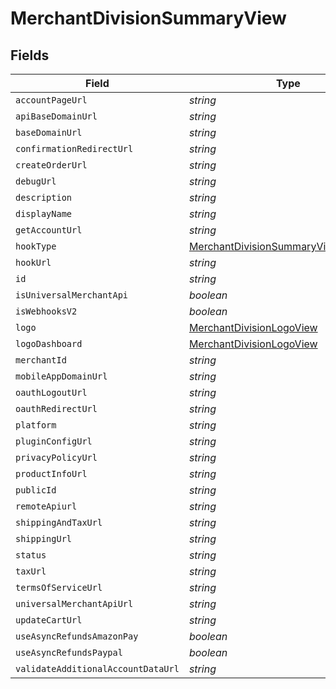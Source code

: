 # MerchantDivisionSummaryView


## Fields

| Field                                                                                             | Type                                                                                              | Required                                                                                          | Description                                                                                       |
| ------------------------------------------------------------------------------------------------- | ------------------------------------------------------------------------------------------------- | ------------------------------------------------------------------------------------------------- | ------------------------------------------------------------------------------------------------- |
| `accountPageUrl`                                                                                  | *string*                                                                                          | :heavy_minus_sign:                                                                                | N/A                                                                                               |
| `apiBaseDomainUrl`                                                                                | *string*                                                                                          | :heavy_minus_sign:                                                                                | N/A                                                                                               |
| `baseDomainUrl`                                                                                   | *string*                                                                                          | :heavy_minus_sign:                                                                                | N/A                                                                                               |
| `confirmationRedirectUrl`                                                                         | *string*                                                                                          | :heavy_minus_sign:                                                                                | N/A                                                                                               |
| `createOrderUrl`                                                                                  | *string*                                                                                          | :heavy_minus_sign:                                                                                | N/A                                                                                               |
| `debugUrl`                                                                                        | *string*                                                                                          | :heavy_minus_sign:                                                                                | N/A                                                                                               |
| `description`                                                                                     | *string*                                                                                          | :heavy_minus_sign:                                                                                | N/A                                                                                               |
| `displayName`                                                                                     | *string*                                                                                          | :heavy_minus_sign:                                                                                | N/A                                                                                               |
| `getAccountUrl`                                                                                   | *string*                                                                                          | :heavy_minus_sign:                                                                                | N/A                                                                                               |
| `hookType`                                                                                        | [MerchantDivisionSummaryViewHookType](../../models/shared/merchantdivisionsummaryviewhooktype.md) | :heavy_minus_sign:                                                                                | N/A                                                                                               |
| `hookUrl`                                                                                         | *string*                                                                                          | :heavy_minus_sign:                                                                                | N/A                                                                                               |
| `id`                                                                                              | *string*                                                                                          | :heavy_minus_sign:                                                                                | N/A                                                                                               |
| `isUniversalMerchantApi`                                                                          | *boolean*                                                                                         | :heavy_minus_sign:                                                                                | N/A                                                                                               |
| `isWebhooksV2`                                                                                    | *boolean*                                                                                         | :heavy_minus_sign:                                                                                | N/A                                                                                               |
| `logo`                                                                                            | [MerchantDivisionLogoView](../../models/shared/merchantdivisionlogoview.md)                       | :heavy_minus_sign:                                                                                | N/A                                                                                               |
| `logoDashboard`                                                                                   | [MerchantDivisionLogoView](../../models/shared/merchantdivisionlogoview.md)                       | :heavy_minus_sign:                                                                                | N/A                                                                                               |
| `merchantId`                                                                                      | *string*                                                                                          | :heavy_minus_sign:                                                                                | N/A                                                                                               |
| `mobileAppDomainUrl`                                                                              | *string*                                                                                          | :heavy_minus_sign:                                                                                | N/A                                                                                               |
| `oauthLogoutUrl`                                                                                  | *string*                                                                                          | :heavy_minus_sign:                                                                                | N/A                                                                                               |
| `oauthRedirectUrl`                                                                                | *string*                                                                                          | :heavy_minus_sign:                                                                                | N/A                                                                                               |
| `platform`                                                                                        | *string*                                                                                          | :heavy_minus_sign:                                                                                | N/A                                                                                               |
| `pluginConfigUrl`                                                                                 | *string*                                                                                          | :heavy_minus_sign:                                                                                | N/A                                                                                               |
| `privacyPolicyUrl`                                                                                | *string*                                                                                          | :heavy_minus_sign:                                                                                | N/A                                                                                               |
| `productInfoUrl`                                                                                  | *string*                                                                                          | :heavy_minus_sign:                                                                                | N/A                                                                                               |
| `publicId`                                                                                        | *string*                                                                                          | :heavy_minus_sign:                                                                                | N/A                                                                                               |
| `remoteApiurl`                                                                                    | *string*                                                                                          | :heavy_minus_sign:                                                                                | N/A                                                                                               |
| `shippingAndTaxUrl`                                                                               | *string*                                                                                          | :heavy_minus_sign:                                                                                | N/A                                                                                               |
| `shippingUrl`                                                                                     | *string*                                                                                          | :heavy_minus_sign:                                                                                | N/A                                                                                               |
| `status`                                                                                          | *string*                                                                                          | :heavy_minus_sign:                                                                                | N/A                                                                                               |
| `taxUrl`                                                                                          | *string*                                                                                          | :heavy_minus_sign:                                                                                | N/A                                                                                               |
| `termsOfServiceUrl`                                                                               | *string*                                                                                          | :heavy_minus_sign:                                                                                | N/A                                                                                               |
| `universalMerchantApiUrl`                                                                         | *string*                                                                                          | :heavy_minus_sign:                                                                                | N/A                                                                                               |
| `updateCartUrl`                                                                                   | *string*                                                                                          | :heavy_minus_sign:                                                                                | N/A                                                                                               |
| `useAsyncRefundsAmazonPay`                                                                        | *boolean*                                                                                         | :heavy_minus_sign:                                                                                | N/A                                                                                               |
| `useAsyncRefundsPaypal`                                                                           | *boolean*                                                                                         | :heavy_minus_sign:                                                                                | N/A                                                                                               |
| `validateAdditionalAccountDataUrl`                                                                | *string*                                                                                          | :heavy_minus_sign:                                                                                | N/A                                                                                               |